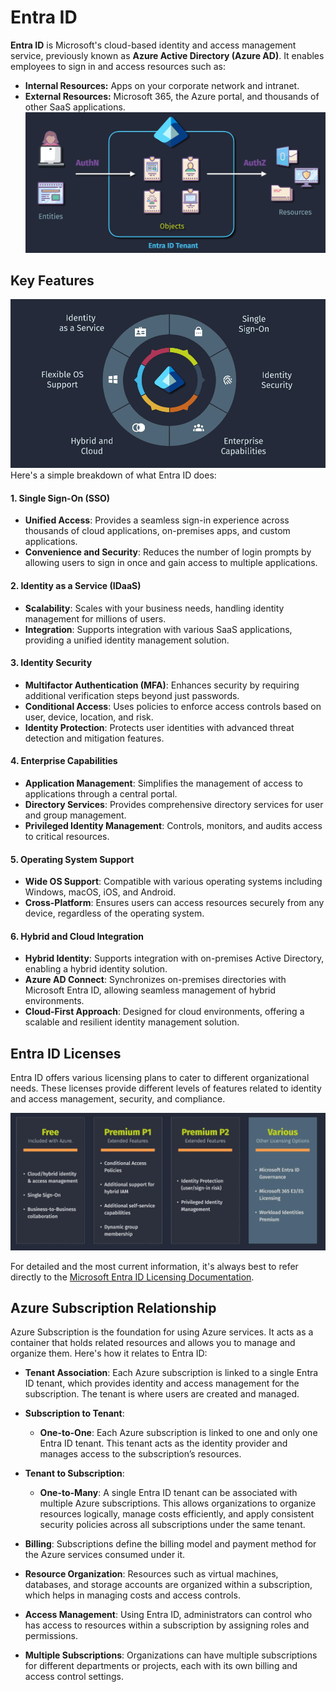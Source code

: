 # Entra ID

**Entra ID** is Microsoft's cloud-based identity and access management service, previously known as **Azure Active Directory (Azure AD)**. It enables employees to sign in and access resources such as:

- **Internal Resources:** Apps on your corporate network and intranet.
- **External Resources:** Microsoft 365, the Azure portal, and thousands of other SaaS applications.
  ![alt text](images/entra-id-2.jpg)

## Key Features

![alt text](images/entra-id-1.jpg)
Here's a simple breakdown of what Entra ID does:

#### 1. Single Sign-On (SSO)

- **Unified Access**: Provides a seamless sign-in experience across thousands of cloud applications, on-premises apps, and custom applications.
- **Convenience and Security**: Reduces the number of login prompts by allowing users to sign in once and gain access to multiple applications.

#### 2. Identity as a Service (IDaaS)

- **Scalability**: Scales with your business needs, handling identity management for millions of users.
- **Integration**: Supports integration with various SaaS applications, providing a unified identity management solution.

#### 3. Identity Security

- **Multifactor Authentication (MFA)**: Enhances security by requiring additional verification steps beyond just passwords.
- **Conditional Access**: Uses policies to enforce access controls based on user, device, location, and risk.
- **Identity Protection**: Protects user identities with advanced threat detection and mitigation features.

#### 4. Enterprise Capabilities

- **Application Management**: Simplifies the management of access to applications through a central portal.
- **Directory Services**: Provides comprehensive directory services for user and group management.
- **Privileged Identity Management**: Controls, monitors, and audits access to critical resources.

#### 5. Operating System Support

- **Wide OS Support**: Compatible with various operating systems including Windows, macOS, iOS, and Android.
- **Cross-Platform**: Ensures users can access resources securely from any device, regardless of the operating system.

#### 6. Hybrid and Cloud Integration

- **Hybrid Identity**: Supports integration with on-premises Active Directory, enabling a hybrid identity solution.
- **Azure AD Connect**: Synchronizes on-premises directories with Microsoft Entra ID, allowing seamless management of hybrid environments.
- **Cloud-First Approach**: Designed for cloud environments, offering a scalable and resilient identity management solution.

## Entra ID Licenses

Entra ID offers various licensing plans to cater to different organizational needs. These licenses provide different levels of features related to identity and access management, security, and compliance.

![alt text](images/entra-id-3.jpg)

For detailed and the most current information, it's always best to refer directly to the [Microsoft Entra ID Licensing Documentation](https://learn.microsoft.com/en-us/entra/fundamentals/licensing).

## Azure Subscription Relationship

Azure Subscription is the foundation for using Azure services. It acts as a container that holds related resources and allows you to manage and organize them. Here's how it relates to Entra ID:

- **Tenant Association**: Each Azure subscription is linked to a single Entra ID tenant, which provides identity and access management for the subscription. The tenant is where users are created and managed.

- **Subscription to Tenant**:

  - **One-to-One**: Each Azure subscription is linked to one and only one Entra ID tenant. This tenant acts as the identity provider and manages access to the subscription’s resources.

- **Tenant to Subscription**:

  - **One-to-Many**: A single Entra ID tenant can be associated with multiple Azure subscriptions. This allows organizations to organize resources logically, manage costs efficiently, and apply consistent security policies across all subscriptions under the same tenant.

- **Billing**: Subscriptions define the billing model and payment method for the Azure services consumed under it.

- **Resource Organization**: Resources such as virtual machines, databases, and storage accounts are organized within a subscription, which helps in managing costs and access controls.

- **Access Management**: Using Entra ID, administrators can control who has access to resources within a subscription by assigning roles and permissions.

- **Multiple Subscriptions**: Organizations can have multiple subscriptions for different departments or projects, each with its own billing and access control settings.
